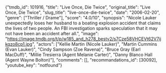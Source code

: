 {"tmdb_id": 101916, "title": "Live Once, Die Twice", "original_title": "Live Once, Die Twice", "slug_title": "live-once-die-twice", "date": "2006-02-20", "genre": ["Thriller / Drame"], "score": "4.0/10", "synopsis": "Nicole Lauker unexpectedly loses her husband to a boating explosion accident that claims the lives of two people. An FBI investigation sparks speculation that it may not have been an accident after all.", "image": "https://image.tmdb.org/t/p/w185_and_h278_bestv2/s7Cze58VHCEVt62V7ijkqzo8cp1.jpg", "actors": ["Kellie Martin (Nicole Lauker)", "Martin Cummins (Evan Lauker)", "Cindy Sampson (Zoe Ravena)", "Bruce Gray (Earl MacDuff)", "Millie Tresierra (Agent Melanie Carter)", "Danny Blanco Hall (Agent Wayne Bolton)"], "comments": [], "recommandations_id": [30092], "youtube_key": "notfound"}